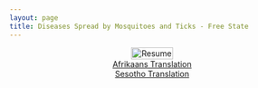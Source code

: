 ```yaml
---
layout: page
title: Diseases Spread by Mosquitoes and Ticks - Free State 
---
```


<div style="display: flex; justify-content: center; width: 100%; max-width: 1200px; margin: 0 auto;">
    <a href="{{ site.baseurl }}/assets/img/comms/Dz_moz_ticks_FS_english.pdf" download>
        <img src="{{ site.baseurl }}/assets/img/comms/Diseases_Spread_by_Ticks.png" alt="Resume" style="width: 100%; max-width: 1000px; height: auto;">
    </a>
</div>

<div style="display: flex; justify-content: center;">
<a href="{{ site.baseurl }}/assets/img/Dz_moz_ticks_FS_afrikaans.pdf" class="actionbtn" download>
      Afrikaans Translation
    </a>
</div>

<div style="display: flex; justify-content: center;">
<a href="{{ site.baseurl }}/assets/img/Dz_moz_ticks_FS_sesotho.pdf" class="actionbtn" download>
      Sesotho Translation
    </a>
</div>
